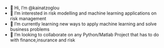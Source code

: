 - 👋 Hi, I’m @kainatzoglou
- 👀 I’m interested in risk modelling and machine learning applications on risk management
- 🌱 I’m currently learning new ways to apply machine learning and solve business problems
- 💞️ I’m looking to collaborate on any Python/Matlab Project that has to do with finance,insurance and risk

<!---
kainatzoglou/kainatzoglou is a ✨ special ✨ repository because its `README.md` (this file) appears on your GitHub profile.
You can click the Preview link to take a look at your changes.
--->
